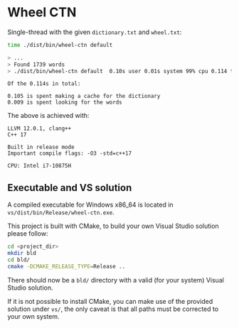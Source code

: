 # Wheel CTN

Single-thread with the given `dictionary.txt` and `wheel.txt`:

```sh
time ./dist/bin/wheel-ctn default

> ...
> Found 1739 words
> ./dist/bin/wheel-ctn default  0.10s user 0.01s system 99% cpu 0.114 total
```

```
Of the 0.114s in total:

0.105 is spent making a cache for the dictionary
0.009 is spent looking for the words
```

The above is achieved with:
```
LLVM 12.0.1, clang++
C++ 17

Built in release mode
Important compile flags: -O3 -std=c++17

CPU: Intel i7-10875H
```

## Executable and VS solution

A compiled executable for Windows x86_64 is located in `vs/dist/bin/Release/wheel-ctn.exe`.

This project is built with CMake, to build your own Visual Studio solution please follow:
```sh
cd <project_dir>
mkdir bld
cd bld/
cmake -DCMAKE_RELEASE_TYPE=Release ..
```
There should now be a `bld/` directory with a valid (for your system) Visual Studio solution.

If it is not possible to install CMake, you can make use of the provided solution under `vs/`, the
only caveat is that all paths must be corrected to your own system.
